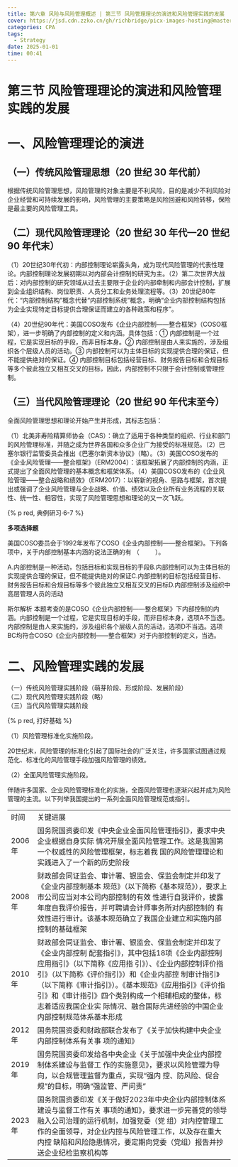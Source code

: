 ```yaml
---
title: 第六章 风险与风险管理概述 | 第三节 风险管理理论的演进和风险管理实践的发展
cover: https://jsd.cdn.zzko.cn/gh/richbridge/picx-images-hosting@master/thumbnail/audit.png
categories: CPA
tags:
  - Strategy
date: 2025-01-01 
time: 00:41
---
```


# 第三节 风险管理理论的演进和风险管理实践的发展  

# 一、风险管理理论的演进  

## （一）传统风险管理思想（20 世纪 30 年代前）  

根据传统风险管理思想，风险管理的对象主要是不利风险，目的是减少不利风险对企业经营和可持续发展的影响，风险管理的主要策略是风险回避和风险转移，保险是最主要的风险管理工具。  

## （二）现代风险管理理论（20 世纪 30 年代—20 世纪 90 年代末）  

（1）20世纪30年代初：内部控制理论崭露头角，成为现代风险管理的代表性理论。内部控制理论发展初期以对内部会计控制的研究为主。（2）第二次世界大战后：对内部控制的研究领域从过去主要限于企业的内部牵制和内部会计控制，扩展到企业组织结构、岗位职责、人员分工和业务处理流程等。（3）20世纪80年代：“内部控制结构”概念代替“内部控制系统”概念，明确“企业内部控制结构包括为企业实现特定目标提供合理保证而建立的各种政策和程序”。  


（4）20世纪90年代：美国COSO发布《企业内部控制——整合框架》（COSO框架），进一步明确了内部控制的定义和内涵。具体包括：① 内部控制是一个过程，它是实现目标的手段，而非目标本身。② 内部控制是由人来实施的，涉及组织各个层级人员的活动。③ 内部控制可以为主体目标的实现提供合理的保证，但不能提供绝对的保证。④ 内部控制目标包括经营目标、财务报告目标和合规目标等多个彼此独立又相互交叉的目标，因此，内部控制不只限于会计控制或管理控制。  

## （三）当代风险管理理论（20 世纪 90 年代末至今）  

全面风险管理思想和理论开始产生并形成，其标志包括：  

（1）北美非寿险精算师协会（CAS）：确立了适用于各种类型的组织、行业和部门的风险管理标准，并随之成为世界各国和众多企业广为接受的标准规范。（2）巴塞尔银行监管委员会推出《巴塞尔新资本协议》（略）。（3）美国COSO发布的《企业风险管理——整合框架》（ERM2004）：该框架拓展了内部控制的内涵，正式提出了全面风险管理的基本概念和框架体系。（4）美国COSO发布的《企业风险管理——整合战略和绩效》（ERM2017）：以崭新的视角、思路与框架，首次提出或强调了企业风险管理与企业战略、价值、绩效以及企业所有业务流程的关联性、统一性、相容性，实现了风险管理思想和理论的又一次飞跃。  

{% p red, 典例研习·6-7 %}  

**多项选择题**

美国COSO委员会于1992年发布了COSO《企业内部控制——整合框架》。下列各项中，关于内部控制基本内涵的说法正确的有 （    ）。  

A.内部控制是一种活动，包括目标和实现目标的手段B.内部控制可以为主体目标的实现提供合理的保证，但不能提供绝对的保证C.内部控制的目标包括经营目标、财务报告目标和合规目标等多个彼此独立又相互交叉的目标D.内部控制涉及组织中高层管理人员的活动  

斯尔解析 本题考查的是COSO《企业内部控制——整合框架》下内部控制的内涵。内部控制是一个过程，它是实现目标的手段，而非目标本身，选项A不当选。内部控制是由人来实施的，涉及组织各个层级人员的活动，选项D不当选。选项BC均符合COSO《企业内部控制——整合框架》对于内部控制的定义，当选。  

# 二、风险管理实践的发展  

（一）传统风险管理实践阶段（萌芽阶段、形成阶段、发展阶段）  
（二）现代风险管理实践阶段（略）  
（三）当代风险管理实践阶段  


{% p red, 打好基础 %}

（1）风险管理标准化实施阶段。  

20世纪末，风险管理的标准化引起了国际社会的广泛关注，许多国家试图通过规范化、标准化的风险管理手段加强风险管理的绩效。  

（2）全面风险管理实施阶段。  

伴随许多国家、企业风险管理标准化的实施，全面风险管理也逐渐兴起并成为风险管理的主流。以下列举我国提出的一系列全面风险管理规范或指引。  

<html><body><table><tr><td>时间</td><td>关键进展</td></tr><tr><td>2006年</td><td>国务院国资委印发《中央企业全面风险管理指引》，要求中央企业根据自身实际 情况开展全面风险管理工作。这是我国第一个权威性的风险管理框架，标志着我 国的风险管理理论和实践进入了一个新的历史阶段</td></tr><tr><td>2008年</td><td>财政部会同证监会、审计署、银监会、保监会制定并印发了《企业内部控制基本 规范》（以下简称《基本规范》），要求上市公司应当对本公司内部控制的有效 性进行自我评价，披露年度自我评价报告，并可聘请会计师事务所对内部控制的 有效性进行审计。该基本规范确立了我国企业建立和实施内部控制的基础框架</td></tr><tr><td>2010年</td><td>财政部会同证监会、审计署、银监会、保监会制定并印发了《企业内部控制 配套指引》，其中包括18项《企业内部控制应用指引》（以下简称《应用指 引》）、《企业内部控制评价指引》（以下简称《评价指引》）和《企业内部控 制审计指引》（以下简称《审计指引》）。《基本规范》《应用指引》《评价指 引》和《审计指引》四个类别构成一个相辅相成的整体，标志着适应我国企业实 际情况、融合国际先进经验的中国企业内部控制规范体系基本形成</td></tr><tr><td>2012年</td><td>国务院国资委和财政部联合发布了《关于加快构建中央企业内部控制体系有关事 项的通知》</td></tr><tr><td>2019年</td><td>国务院国资委印发给各中央企业《关于加强中央企业内部控制体系建设与监督工 作的实施意见》，要求以风险管理为导向，以合规管理监督为重点，实现“强内 控、防风险、促合规”的目标，明确“强监管、严问责”</td></tr><tr><td>2023年</td><td>国务院国资委印发《关于做好2023年中央企业内部控制体系建设与监督工作有关 事项的通知》，要求进一步完善党的领导融入公司治理的运行机制，加强党委（党 组）对内控管理工作的全面领导，对企业内控与风险管理工作，以及存在重大内控 缺陷和风险隐患情况，要定期向党委（党组）报告并抄送企业纪检监察机构等</td></tr></table></body></html>  